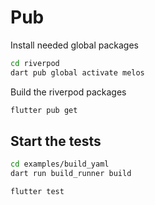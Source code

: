 # Pub

Install needed global packages

```bash
cd riverpod
dart pub global activate melos
```

Build the riverpod packages

```bash
flutter pub get
```

## Start the tests

```bash
cd examples/build_yaml
dart run build_runner build

flutter test
```
